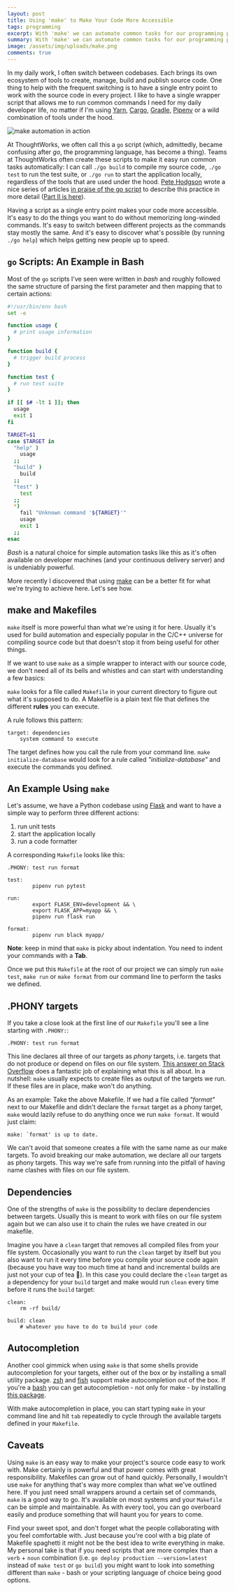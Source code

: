 ```yaml
---
layout: post
title: Using 'make' to Make Your Code More Accessible
tags: programming
excerpt: With 'make' we can automate common tasks for our programming projects and make them more accessible as a result.
summary: With 'make' we can automate common tasks for our programming projects and make them more accessible as a result.
image: /assets/img/uploads/make.png
comments: true
---
```


In my daily work, I often switch between codebases. Each brings its own ecosystem of tools to create, manage, build and publish source code. One thing to help with the frequent switching is to have a single entry point to work with the source code in every project. I like to have a single wrapper script that allows me to run common commands I need for my daily developer life, no matter if I'm using [Yarn](https://yarnpkg.com/en/), [Cargo](https://github.com/rust-lang/cargo/), [Gradle](https://gradle.org/), [Pipenv](https://pipenv.readthedocs.io/en/latest/) or a wild combination of tools under the hood. 

![make automation in action](/assets/img/uploads/make.png)

At ThoughtWorks, we often call this a `go` script (which, admittedly, became confusing after _go_, the programming language, has become a thing). Teams at ThoughtWorks often create these scripts to make it easy run common tasks automatically: I can call `./go build` to compile my source code, `./go test` to run the test suite, or `./go run` to start the application locally, regardless of the tools that are used under the hood. [Pete Hodgson](https://twitter.com/ph1) wrote a nice series of articles [in praise of the go script](https://www.thoughtworks.com/insights/blog/praise-go-script-part-i) to describe this practice in more detail ([Part II is here](https://www.thoughtworks.com/insights/blog/praise-go-script-part-ii)).

Having a script as a single entry point makes your code more accessible. It's easy to do the things you want to do without memorizing long-winded commands. It's easy to switch between different projects as the commands stay mostly the same. And it's easy to discover what's possible (by running `./go help`) which helps getting new people up to speed. 

## `go` Scripts: An Example in Bash
Most of the `go` scripts I've seen were written in _bash_ and roughly followed the same structure of parsing the first parameter and then mapping that to certain actions:

```bash
#!/usr/bin/env bash
set -e

function usage {
  # print usage information
}

function build {
  # trigger build process
}

function test {
  # run test suite
}

if [[ $# -lt 1 ]]; then
  usage
  exit 1
fi

TARGET=$1
case $TARGET in
  "help" )
    usage
  ;;
  "build" )
    build
  ;;
  "test" )
    test
  ;;
  *)
    fail "Unknown command '${TARGET}'"
    usage
    exit 1
  ;;
esac
```

_Bash_ is a natural choice for simple automation tasks like this as it's often available on developer machines (and your continuous delivery server) and is undeniably powerful.

More recently I discovered that using [make](https://en.wikipedia.org/wiki/Make_(software)) can be a better fit for what we're trying to achieve here. Let's see how.

## make and Makefiles
`make` itself is more powerful than what we're using it for here. Usually it's used for build automation and especially popular in the C/C++ universe for compiling source code but that doesn't stop it from being useful for other things.

If we want to use `make` as a simple wrapper to interact with our source code, we don't need all of its bells and whistles and can start with understanding a few basics:

`make` looks for a file called `Makefile` in your current directory to figure out what it's supposed to do. A Makefile is a plain text file that defines the different **rules** you can execute. 

A rule follows this pattern:

    target: dependencies
        system command to execute

The target defines how you call the rule from your command line. `make initialize-database` would look for a rule called _"initialize-database"_ and execute the commands you defined.

## An Example Using `make`
Let's assume, we have a Python codebase using [Flask](http://flask.pocoo.org/) and want to have a simple way to perform three different actions:

1. run unit tests
2. start the application locally
3. run a code formatter

A corresponding `Makefile` looks like this:

<pre class="highlight"><code>.PHONY: test run format

test:
&#09;pipenv run pytest

run:
&#09;export FLASK_ENV=development && \
&#09;export FLASK_APP=myapp && \
&#09;pipenv run flask run

format:
&#09;pipenv run black myapp/</code>
</pre>

<div class="highlighted"><strong>Note</strong>: keep in mind that <code>make</code> is picky about indentation. You need to indent your commands with a <strong>Tab</strong>.</div>

Once we put this `Makefile` at the root of our project we can simply run `make test`, `make run` or `make format` from our command line to perform the tasks we defined.

## .PHONY targets
If you take a close look at the first line of our `Makefile` you'll see a line starting with `.PHONY:`:

```
.PHONY: test run format
```

This line declares all three of our targets as _phony_ targets, i.e. targets that do not produce or depend on files on our file system. [This answer on Stack Overflow](https://stackoverflow.com/a/2145605/208660) does a fantastic job of explaining what this is all about. In a nutshell: `make` usually expects to create files as output of the targets we run. If these files are in place, make won't do anything.

As an example:
Take the above Makefile. If we had a file called _"format"_ next to our Makefile and didn't declare the `format` target as a phony target, `make` would lazily refuse to do anything once we run `make format`. It would just claim:

```
make: `format' is up to date.
```

We can't avoid that someone creates a file with the same name as our make targets. To avoid breaking our make automation, we declare all our targets as phony targets. This way we're safe from running into the pitfall of having name clashes with files on our file system.

## Dependencies
One of the strengths of `make` is the possibility to declare dependencies between targets. Usually this is meant to work with files on our file system again but we can also use it to chain the rules we have created in our makefile.

Imagine you have a `clean` target that removes all compiled files from your file system. Occasionally you want to run the `clean` target by itself but you also want to run it every time before you compile your source code again (because you have way too much time at hand and incremental builds are just not your cup of tea 🤨). In this case you could declare the `clean` target as a dependency for your `build` target and make would run `clean` every time before it runs the `build` target:

```
clean:
    rm -rf build/

build: clean
    # whatever you have to do to build your code
```

## Autocompletion
Another cool gimmick when using `make` is that some shells provide autocompletion for your targets, either out of the box or by installing a small utility package. [zsh](http://zsh.sourceforge.net/) and [fish](https://fishshell.com/) support make autocompletion out of the box. If you're a [bash](https://www.gnu.org/software/bash/) you can get autocompletion - not only for make - by installing [this package](https://github.com/scop/bash-completion).

With make autocompletion in place, you can start typing `make` in your command line and hit `tab` repeatedly to cycle through the available targets defined in your `Makefile`.

## Caveats
Using `make` is an easy way to make your project's source code easy to work with. Make certainly is powerful and that power comes with great responsibility. Makefiles can grow out of hand quickly. Personally, I wouldn't use `make` for anything that's way more complex than what we've outlined here. If you just need small wrappers around a certain set of commands, `make` is a good way to go. It's available on most systems and your `Makefile` can be simple and maintainable. As with every tool, you can go overboard easily and produce something that will haunt you for years to come.

Find your sweet spot, and don't forget what the people collaborating with you feel comfortable with. Just because you're cool with a big plate of Makefile spaghetti it might not be the best idea to write everything in make. My personal take is that if you need scripts that are more complex than a `verb` + `noun` combination (i.e. `go deploy production --version=latest` instead of `make test` or `go build`) you might want to look into something different than `make` - bash or your scripting language of choice being good options.
